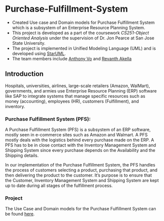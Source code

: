 # Purchase-Fulfillment-System
- Created Use case and Domain models for Purchase Fulfillment System which is a subsystem of an Enterprise Resource Planning System.
- This project is developed as a part of the coursework _CS251-Object Oriented Analysis_ under the supervision of Dr. Jon Pearce at San Jose State University.
- The project is implemented in Unified Modeling Language (UML) and is developed using [StarUML](staruml.io).
- The team members include [Anthony Vo](https://github.com/bridgegade) and [Revanth Akella](https://github.com/RevanthAkella)
## Introduction
Hospitals, universities, airlines, large-scale retailers (Amazon, WalMart), governments, and armies use Enterprise Resource Planning (ERP) software like SAP to integrate systems that manage specific resources such as money (accounting), employees (HR), customers (Fulfillment), and inventory.

### Purchase Fulfillment System (PFS):

A Purchase Fulfillment System (PFS) is a subsystem of an ERP software, mostly seen in e-commerce sites such as Amazon and Walmart. A PFS mostly deals with the logistics behind every purchase made on the ERP. A PFS has to be in close contact with the Inventory Management System and Shipping System since every purchase depends on the Availability and the Shipping details.   

In our implementation of the Purchase Fulfillment System, the PFS handles the process of customers selecting a product, purchasing that product, and then delivering the product to the customer. It’s purpose is to ensure that the Customer, Inventory Management System and Shipping System are kept up to date during all stages of the fulfillment process.   
### Project
The Use Case and Domain models for the Purchase Fulfillment System can be found [here](https://www.purchasefulfillmentsystem.wordpress.com).
